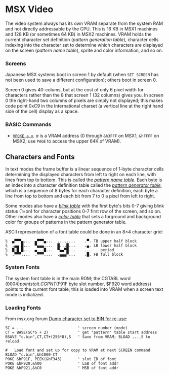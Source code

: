 MSX Video
=========

The video system always has its own VRAM separate from the system RAM and
not directly addressable by the CPU. This is 16 KB in MSX1 machines and 128
KB (or sometimes 64 KB) in MSX2 machines. VRAM holds the current character
set definition (_pattern generation table_), character cells indexing into
the character set to determine which characters are displayed on the screen
(_pattern name table_), sprite and color information, and so on.

### Screens

Japanese MSX systems boot in screen 1 by default (when `SET SCREEN` has not
been used to save a different configuration); others boot in screen 0.

Screen 0 gives 40-colums, but at the cost of only 6 pixel width for
characters rather than the 8 that screen 1 (32 columns) gives you. In
screen 0 the right-hand two columns of pixels are simply not displayed;
this makes code point 0xC9 in the International charset (a vertical line at
the right hand side of the cell) display as a space.

### BASIC Commands

- [`VPOKE a,v`][vpoke]. _a_ is a VRAM address (0 through `&h3FFF` on MSX1,
  `&hFFFF` on MSX2; use `PAGE` to access the upper 64K of VRAM).


Characters and Fonts
--------------------

In text modes the frame buffer is a linear sequence of 1-byte character
cells determining the displayed characters from left to right on each line,
with lines from top to bottom. This is called the [_pattern name table_][2t
pntab]. Each byte is an index into a character definition table called the
[_pattern generator table_][2t pgtab], which is a sequence of 8 bytes for
each character definition, each byte a line from top to bottom and each bit
from 7 to 0 a pixel from left to right.

Some modes also have a [_blink table_][2t btab] with the first byte's bits
0-7 giving blink status (1=on) for character positions 0-7 first row of the
screen, and so on. Other modes also have a [_color table_][2t ctab] that
sets a forground and background color for groups of patterns in the pattern
generator table.

ASCII representation of a font table could be done in an 8×4 character grid:

    ½  ▄▀▀▀▄...  ▄▀▀▀▄...  ........    .▀. TB upper half block
    ¾  .▄▄.█...  ▀▄▄▄....  █...█...    .▄. LB lower half block
    ⅚  █.█.█...  ▄...█...  ▀▄▄▀█...    ...  . period
    ⅞  .▀▀▀....  .▀▀▀....  .▄▄▄▀...    .█. FB full block

### System Fonts

The system font table is in the main ROM; the CGTABL word ($0004) points to
it. CGPNT ($F91F byte slot number, $F920 word address) points to the
current font table; this is loaded into VRAM when a screen text mode is
initialized.

### Loading Fonts

From msx.org forum [Dump character set to BIN for re-use][mf csbin]:

    SC = ...                        ' screen number (mode)
    CT = BASE(SC*5 + 2)             ' get "pattern" table start address
    BSAVE "c.bin",CT,CT+(256*8),S   ' Save from VRAM; BLOAD ...,S to reload

    #   Load font and set up for copy to VRAM at next SCREEN command
    BLOAD "c.bin",&hC000-CT
    POKE &hF91F, PEEK(&hF343)       ' slot ID of font
    POKE &hF920,&h00                ' LSB of font addr
    POKE &hF921,&hC0                ' MSB of font addr



<!-------------------------------------------------------------------->
[vpoke]: https://www.msx.org/wiki/VPOKE

[2t btab]: https://github.com/Konamiman/MSX2-Technical-Handbook/blob/master/md/Chapter4a.md#blink-table
[2t ctab]: https://github.com/Konamiman/MSX2-Technical-Handbook/blob/master/md/Chapter4a.md#colour-table
[2t pgtab]: https://github.com/Konamiman/MSX2-Technical-Handbook/blob/master/md/Chapter4a.md#pattern-generator-table
[2t pntab]: https://github.com/Konamiman/MSX2-Technical-Handbook/blob/master/md/Chapter4a.md#pattern-name-table
[mf csbin]: https://www.msx.org/forum/msx-talk/development/dump-character-set-to-bin-for-re-use
